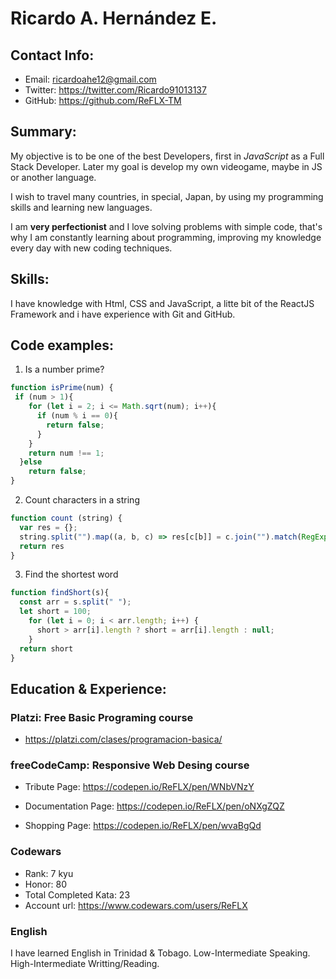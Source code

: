 # Ricardo A. Hernández E.

## Contact Info:

- Email: ricardoahe12@gmail.com
- Twitter: https://twitter.com/Ricardo91013137
- GitHub: https://github.com/ReFLX-TM

## Summary:

My objective is to be one of the best Developers, first in *JavaScript* as a Full Stack Developer. Later my goal is develop my own videogame, maybe in JS or another language. 
    
I wish to travel many countries, in special, Japan, by using my programming skills and learning new languages.
    
I am __very perfectionist__ and I love solving problems with simple code, that's why I am constantly learning about programming, improving my knowledge every day with new coding techniques.

## Skills: 

I have knowledge with Html, CSS and JavaScript, a litte bit of the ReactJS Framework and i have experience with Git and GitHub.

## Code examples:

1. Is a number prime?
```javascript
function isPrime(num) {
 if (num > 1){
    for (let i = 2; i <= Math.sqrt(num); i++){
      if (num % i == 0){
        return false;
      }
    }
    return num !== 1;
  }else 
    return false;
}
```
2. Count characters in a string
```javascript
function count (string) {  
  var res = {};
  string.split("").map((a, b, c) => res[c[b]] = c.join("").match(RegExp(c[b],'g')).length)
  return res
}
```
3. Find the shortest word 
```javascript
function findShort(s){
  const arr = s.split(" ");
  let short = 100;
    for (let i = 0; i < arr.length; i++) {
      short > arr[i].length ? short = arr[i].length : null;
    }
  return short
}
```

## Education & Experience: 

### Platzi: Free Basic Programing course

- https://platzi.com/clases/programacion-basica/

### freeCodeCamp: Responsive Web Desing course

* Tribute Page: https://codepen.io/ReFLX/pen/WNbVNzY

* Documentation Page: https://codepen.io/ReFLX/pen/oNXgZQZ

* Shopping Page: https://codepen.io/ReFLX/pen/wvaBgQd

### Codewars

* Rank: 7 kyu
* Honor: 80
* Total Completed Kata: 23
* Account url: https://www.codewars.com/users/ReFLX

### English

I have learned English in Trinidad & Tobago. Low-Intermediate Speaking. High-Intermediate Writting/Reading.